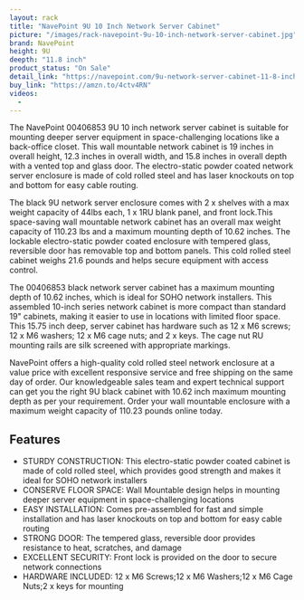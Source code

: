 ```yaml
---
layout: rack
title: "NavePoint 9U 10 Inch Network Server Cabinet"
picture: "/images/rack-navepoint-9u-10-inch-network-server-cabinet.jpg"
brand: NavePoint
height: 9U
deepth: "11.8 inch"
product_status: "On Sale"
detail_link: "https://navepoint.com/9u-network-server-cabinet-11-8-inch-glass-black-wall-mountable-2-x-shelves-1-x-blank-panel/"
buy_link: "https://amzn.to/4ctv4RN"
videos:
  - 
---
```


The NavePoint 00406853 9U 10 inch network server cabinet is suitable for mounting deeper server equipment in space-challenging locations like a back-office closet. This wall mountable network cabinet is 19 inches in overall height, 12.3 inches in overall width, and 15.8 inches in overall depth with a vented top and glass door. The electro-static powder coated network server enclosure is made of cold rolled steel and has laser knockouts on top and bottom for easy cable routing.

The black 9U network server enclosure comes with 2 x shelves with a max weight capacity of 44lbs each, 1 x 1RU blank panel, and front lock.This space-saving wall mountable network cabinet has an overall max weight capacity of 110.23 lbs and a maximum mounting depth of 10.62 inches. The lockable electro-static powder coated enclosure with tempered glass, reversible door has removable top and bottom panels. This cold rolled steel cabinet weighs 21.6 pounds and helps secure equipment with access control.

The 00406853 black network server cabinet has a maximum mounting depth of 10.62 inches, which is ideal for SOHO network installers. This assembled 10-inch series network cabinet is more compact than standard 19" cabinets, making it easier to use in locations with limited floor space. This 15.75 inch deep, server cabinet has hardware such as 12 x M6 screws; 12 x M6 washers; 12 x M6 cage nuts; and 2 x keys. The cage nut RU mounting rails are silk screened with appropriate markings.

NavePoint offers a high-quality cold rolled steel network enclosure at a value price with excellent responsive service and free shipping on the same day of order. Our knowledgeable sales team and expert technical support can get you the right 9U black cabinet with 10.62 inch maximum mounting depth as per your requirement. Order your wall mountable enclosure with a maximum weight capacity of 110.23 pounds online today.

## Features
- STURDY CONSTRUCTION: This electro-static powder coated cabinet is made of cold rolled steel, which provides good strength and makes it ideal for SOHO network installers
- CONSERVE FLOOR SPACE: Wall Mountable design helps in mounting deeper server equipment in space-challenging locations
- EASY INSTALLATION: Comes pre-assembled for fast and simple installation and has laser knockouts on top and bottom for easy cable routing
- STRONG DOOR: The tempered glass, reversible door provides resistance to heat, scratches, and damage
- EXCELLENT SECURITY: Front lock is provided on the door to secure network connections
- HARDWARE INCLUDED: 12 x M6 Screws;12 x M6 Washers;12 x M6 Cage Nuts;2 x keys for mounting
